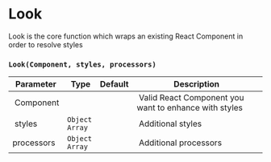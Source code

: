 # Look
Look is the core function which wraps an existing React Component in order to resolve styles

### `Look(Component, styles, processors)`
| Parameter | Type | Default | Description |
| --------- | ---- |------- | ----------- |
| Component |  | | Valid React Component you want to enhance with styles |
| styles | `Object`<br> `Array` |  | Additional styles |
| processors | `Object`<br> `Array` |  | Additional processors | 